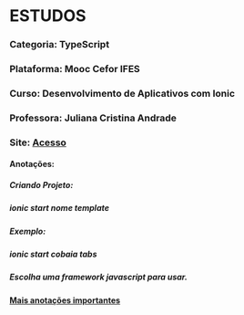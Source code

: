 # ESTUDOS
### Categoria: TypeScript
### Plataforma: Mooc Cefor IFES
### Curso: Desenvolvimento de Aplicativos com Ionic
### Professora: Juliana Cristina Andrade
### Site: [Acesso](https://mooc.cefor.ifes.edu.br/moodle/course/view.php?id=126)


#### Anotações:
##### Criando Projeto:
##### ionic start nome template
##### Exemplo:

##### ionic start cobaia tabs
##### Escolha uma framework javascript para usar.



#### [Mais anotações importantes](/anotacoes.htm)
